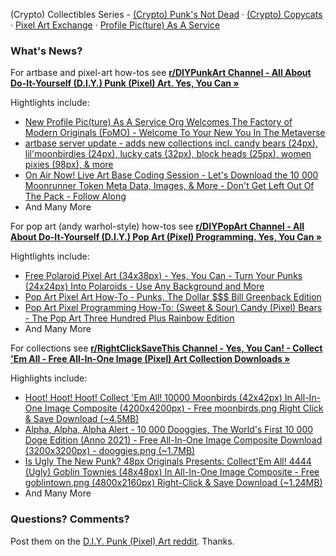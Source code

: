 (Crypto) Collectibles Series -  [(Crypto) Punk's Not Dead](https://github.com/cryptopunksnotdead) · [(Crypto) Copycats](https://github.com/cryptocopycats) · [Pixel Art Exchange](https://github.com/pixelartexchange) · [Profile Pic(ture) As A Service](https://github.com/profilepic)

### What's News?  

For artbase and pixel-art how-tos see [**r/DIYPunkArt Channel - All About Do-It-Yourself (D.I.Y.) Punk (Pixel) Art. Yes, You Can »**](https://old.reddit.com/r/DIYPunkArt/)

Hightlights include:

- [New Profile Pic(ture) As A Service Org Welcomes The Factory of Modern Originals (FoMO) - Welcome To Your New You In The Metaverse](https://old.reddit.com/r/DIYPunkArt/comments/vnitoo/new_profile_picture_as_a_service_org_welcomes_the/)
- [artbase server update - adds new collections incl. candy bears (24px), lil'moonbirdies (24px), lucky cats (32px), block heads (25px), women pixies (98px), & more](https://old.reddit.com/r/DIYPunkArt/comments/vidhym/artbase_server_update_adds_new_collections_incl/)
- [On Air Now! Live Art Base Coding Session - Let's Download the 10 000 Moonrunner Token Meta Data, Images, & More - Don't Get Left Out Of The Pack - Follow Along](https://old.reddit.com/r/DIYPunkArt/comments/vkz1fx/on_air_now_live_art_base_coding_session_lets/)
- And Many More

For pop art (andy warhol-style) how-tos see [**r/DIYPopArt Channel - All About Do-It-Yourself (D.I.Y.) Pop Art (Pixel) Programming. Yes, You Can »**](https://old.reddit.com/r/DIYPopArt/)

Hightlights include:

- [Free Polaroid Pixel Art (34x38px) - Yes, You Can - Turn Your Punks (24x24px) Into Polaroids - Use Any Background and More](https://old.reddit.com/r/DIYPopArt/comments/vrst1q/free_polaroid_pixel_art_34x38px_yes_you_can_turn/)
- [Pop Art Pixel Art How-To - Punks, The Dollar $$$ Bill Greenback Edition](https://old.reddit.com/r/DIYPopArt/comments/vrsvh6/pop_art_pixel_art_howto_punks_the_dollar_bill/)
- [Pop Art Pixel Programming How-To: (Sweet & Sour) Candy (Pixel) Bears - The Pop Art Three Hundred Plus Rainbow Edition](https://old.reddit.com/r/DIYPopArt/comments/vrtcma/pop_art_pixel_programming_howto_sweet_sour_candy/)
- And Many More

For collections see [**r/RightClickSaveThis Channel - Yes, You Can! - Collect 'Em All - Free All-In-One Image (Pixel) Art Collection Downloads »**](https://old.reddit.com/r/RightClickSaveThis/)

Highlights include:

- [Hoot! Hoot! Hoot! Collect 'Em All! 10000 Moonbirds (42x42px) In All-In-One Image Composite (4200x4200px) - Free moonbirds.png Right Click & Save Download (~4.5MB)](https://old.reddit.com/r/RightClickSaveThis/comments/vrsdch/hoot_hoot_hoot_collect_em_all_10000_moonbirds/)
- [Alpha, Alpha, Alpha Alert - 10 000 Dooggies, The World's First 10 000 Doge Edition (Anno 2021) - Free All-In-One Image Composite Download (3200x3200px) - dooggies.png (~1.7MB)](https://old.reddit.com/r/RightClickSaveThis/comments/vrsacq/alpha_alpha_alpha_alert_10_000_dooggies_the/)
- [Is Ugly The New Punk? 48px Originals Presents: Collect'Em All! 4444 (Ugly) Goblin Townies (48x48px) In All-In-One Image Composite - Free goblintown.png (4800x2160px) Right-Click & Save Download (~1.24MB)](https://old.reddit.com/r/RightClickSaveThis/comments/vrfs9f/is_ugly_the_new_punk_48px_originals_presents/)
-  And Many More


### Questions? Comments?

Post them on the [D.I.Y. Punk (Pixel) Art reddit](https://old.reddit.com/r/DIYPunkArt). Thanks.
